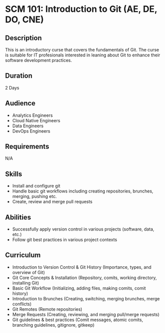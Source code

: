 # SCM 101: Introduction to Git (AE, DE, DO, CNE)
## Description
This is an introductory curse that covers the fundamentals of Git. The curse is suitable for IT profesionals interested in leaning about Git to enhance their software development practices.

## Duration
2 Days

## Audience
* Analytics Engineers
* Cloud Native Engineers
* Data Engineers
* DevOps Engineers

## Requirements
N/A

## Skills
* Install and configure git
* Handle basic git workflows including creating repositories, brunches, merging, pushing etc.
* Create, review and merge pull requests

## Abilities 
* Successfully apply version control in various projects (software, data, etc.)
* Follow git best practices in various project contexts

## Curriculum
* Introduction to Version Control & Git History (Importance, types, and overview of Git)
* Git Core Concepts & Installation (Repository, comits, working directory, installing Git)
* Basic Git Workflow (Initializing, adding files, making comits, comit history)
* Introduction to Brunches (Creating, switching, merging brunches, merge conflicts)
* Git Remotes (Remote repositories)
* Merge Requests (Creating, reviewing, and merging pull/merge requests)
* Git guidelines & best practices (Comit messages, atomic comits, branching guidelines, gitignore, gitkeep)
